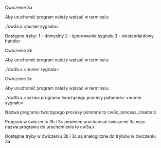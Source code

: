Ćwiczenie 3a

Aby uruchomić program należy wpisać w terminalu:

./cw3a.x <numer trybu> <numer sygnału>

Dostępne tryby:
1 - domyślny
2 - ignorowanie sygnału
3 - niestandardowy handler

Cwiczenie 3b

Aby uruchomić program należy wpisać w terminalu:

./cw3b.x <nazwa programu do uruchomienia> <numer trybu> <numer sygnału>

Cwiczenie 3c

Aby uruchomić program należy wpisać w terminalu:

./cw3b.x <nazwa programu tworzącego procesy potomne> <nazwa programu do uruchomienia> <numer trybu> <numer sygnału>

Nazwa programu tworzącego procesy potomne to cw3c_process_creator.x

Program w ćwiczeniu 3b i 3c powinien uruchamiać ćwiczenie 3a więc nazwa programu do uruchomienia to cw3a.x

Dostępne tryby w ćwiczeniu 3b i 3c są analogiczne do trybów w ćwiczeniu 3a
